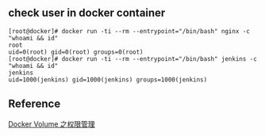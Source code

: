 ## check user in docker container
```
[root@docker]# docker run -ti --rm --entrypoint="/bin/bash" nginx -c "whoami && id"
root
uid=0(root) gid=0(root) groups=0(root)
[root@docker]# docker run -ti --rm --entrypoint="/bin/bash" jenkins -c "whoami && id"
jenkins
uid=1000(jenkins) gid=1000(jenkins) groups=1000(jenkins)
```


## Reference
[Docker Volume 之权限管理](https://www.cnblogs.com/jackluo/p/5783116.html)
